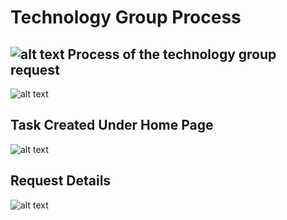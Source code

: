 Technology Group Process
=======

![alt text](../../images/recruiting/new-technology-request-profile.png "Technology Group")
Process of the technology group request
----
![alt text](../../images/recruiting/new-technology-process-request-profile.png "Technology Group")

Task Created Under Home Page
----
![alt text](../../images/recruiting/new-technology-task.png "Skill Request")

Request Details
----
![alt text](../../images/recruiting/new-technology-request-completed.png "Technology Group")